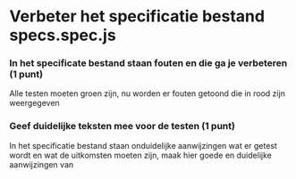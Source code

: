 # Verbeter het specificatie bestand specs.spec.js

### In het specificate bestand staan fouten en die ga je verbeteren (1 punt)
Alle testen moeten groen zijn, nu worden er fouten getoond die in rood zijn weergegeven

### Geef duidelijke teksten mee voor de testen (1 punt)
In het specificatie bestand staan onduidelijke aanwijzingen wat er getest wordt en wat de uitkomsten moeten zijn, maak hier goede en duidelijke aanwijzingen van 
